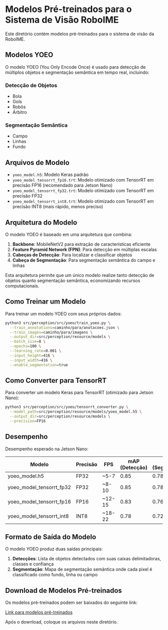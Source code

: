 # Modelos Pré-treinados para o Sistema de Visão RoboIME

Este diretório contém modelos pré-treinados para o sistema de visão da RoboIME.

## Modelos YOEO

O modelo YOEO (You Only Encode Once) é usado para detecção de múltiplos objetos e segmentação semântica em tempo real, incluindo:

### Detecção de Objetos
- Bola
- Gols
- Robôs
- Árbitro

### Segmentação Semântica
- Campo
- Linhas
- Fundo

## Arquivos de Modelo

- `yoeo_model.h5`: Modelo Keras padrão
- `yoeo_model_tensorrt_fp16.trt`: Modelo otimizado com TensorRT em precisão FP16 (recomendado para Jetson Nano)
- `yoeo_model_tensorrt_fp32.trt`: Modelo otimizado com TensorRT em precisão FP32
- `yoeo_model_tensorrt_int8.trt`: Modelo otimizado com TensorRT em precisão INT8 (mais rápido, menos preciso)

## Arquitetura do Modelo

O modelo YOEO é baseado em uma arquitetura que combina:

1. **Backbone**: MobileNetV2 para extração de características eficiente
2. **Feature Pyramid Network (FPN)**: Para detecção em múltiplas escalas
3. **Cabeças de Detecção**: Para localizar e classificar objetos
4. **Cabeça de Segmentação**: Para segmentação semântica do campo e linhas

Esta arquitetura permite que um único modelo realize tanto detecção de objetos quanto segmentação semântica, economizando recursos computacionais.

## Como Treinar um Modelo

Para treinar um modelo YOEO com seus próprios dados:

```bash
python3 src/perception/src/yoeo/train_yoeo.py \
  --train_annotations=caminho/para/anotacoes.json \
  --train_images=caminho/para/imagens \
  --output_dir=src/perception/resource/models \
  --batch_size=8 \
  --epochs=100 \
  --learning_rate=0.001 \
  --input_height=416 \
  --input_width=416 \
  --enable_segmentation=true
```

## Como Converter para TensorRT

Para converter um modelo Keras para TensorRT (otimizado para Jetson Nano):

```bash
python3 src/perception/src/yoeo/tensorrt_converter.py \
  --model_path=src/perception/resource/models/yoeo_model.h5 \
  --output_dir=src/perception/resource/models \
  --precision=FP16
```

## Desempenho

Desempenho esperado na Jetson Nano:

| Modelo                    | Precisão | FPS  | mAP (Detecção) | mIoU (Segmentação) |
|---------------------------|----------|------|----------------|-------------------|
| yoeo_model.h5             | FP32     | ~5-7 | 0.85           | 0.78              |
| yoeo_model_tensorrt_fp32  | FP32     | ~8-10| 0.85           | 0.78              |
| yoeo_model_tensorrt_fp16  | FP16     | ~12-15| 0.83          | 0.76              |
| yoeo_model_tensorrt_int8  | INT8     | ~18-22| 0.78          | 0.72              |

## Formato de Saída do Modelo

O modelo YOEO produz duas saídas principais:

1. **Detecções**: Lista de objetos detectados com suas caixas delimitadoras, classes e confiança
2. **Segmentação**: Mapa de segmentação semântica onde cada pixel é classificado como fundo, linha ou campo

## Download de Modelos Pré-treinados

Os modelos pré-treinados podem ser baixados do seguinte link:

[Link para modelos pré-treinados](https://github.com/seu-usuario/RoboIME-HSL2025/releases/tag/models-v1.0)

Após o download, coloque os arquivos neste diretório. 